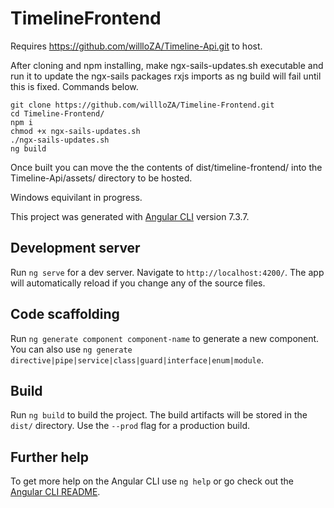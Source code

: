 # TimelineFrontend

Requires https://github.com/willloZA/Timeline-Api.git to host.

After cloning and npm installing, make ngx-sails-updates.sh executable and run it to update the ngx-sails packages rxjs imports as ng build will fail until this is fixed. Commands below.

```
git clone https://github.com/willloZA/Timeline-Frontend.git
cd Timeline-Frontend/
npm i
chmod +x ngx-sails-updates.sh
./ngx-sails-updates.sh
ng build
```

Once built you can move the the contents of dist/timeline-frontend/ into the Timeline-Api/assets/ directory to be hosted.

Windows equivilant in progress.

This project was generated with [Angular CLI](https://github.com/angular/angular-cli) version 7.3.7.

## Development server

Run `ng serve` for a dev server. Navigate to `http://localhost:4200/`. The app will automatically reload if you change any of the source files.

## Code scaffolding

Run `ng generate component component-name` to generate a new component. You can also use `ng generate directive|pipe|service|class|guard|interface|enum|module`.

## Build

Run `ng build` to build the project. The build artifacts will be stored in the `dist/` directory. Use the `--prod` flag for a production build.

## Further help

To get more help on the Angular CLI use `ng help` or go check out the [Angular CLI README](https://github.com/angular/angular-cli/blob/master/README.md).
